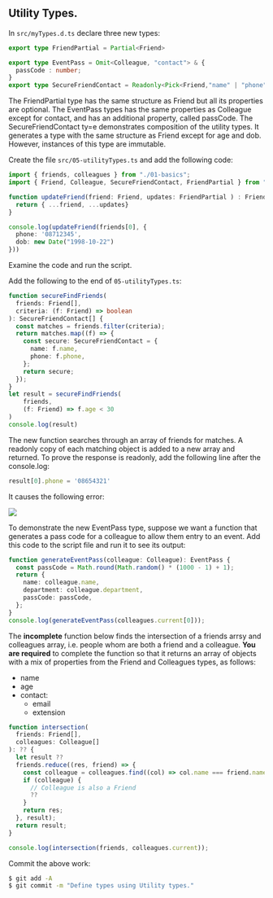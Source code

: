## Utility Types.

In `src/myTypes.d.ts` declare three new types:
~~~ts
export type FriendPartial = Partial<Friend>

export type EventPass = Omit<Colleague, "contact"> & {
  passCode : number;
}
export type SecureFriendContact = Readonly<Pick<Friend,"name" | "phone" > >
~~~
The FriendPartial type has the same structure as Friend but all its properties are optional. The EventPass types has the same properties as Colleague except for contact, and has an additional property, called passCode. The SecureFriendContact ty=e demonstrates composition of the utility types. It generates a type with the same structure as Friend except for age and dob. However, instances of this type are immutable.

Create the file `src/05-utilityTypes.ts` and add the following code:
~~~ts
import { friends, colleagues } from "./01-basics";
import { Friend, Colleague, SecureFriendContact, FriendPartial } from "./myTypes";

function updateFriend(friend: Friend, updates: FriendPartial ) : Friend {
  return { ...friend, ...updates}
}

console.log(updateFriend(friends[0], {
  phone: '08712345',
  dob: new Date("1998-10-22")
}))
~~~
Examine the code and run the script.

Add the following to the end of `05-utilityTypes.ts`:
~~~ts
function secureFindFriends(
  friends: Friend[],
  criteria: (f: Friend) => boolean
): SecureFriendContact[] {
  const matches = friends.filter(criteria);
  return matches.map((f) => {
    const secure: SecureFriendContact = {
      name: f.name,
      phone: f.phone,
    };
    return secure;
  });
}
let result = secureFindFriends(
    friends,
    (f: Friend) => f.age < 30
)
console.log(result)
~~~
The new function searches through an array of friends for matches. A readonly copy of each matching object is added to a new array and returned. To prove the response is readonly, add the following line after the console.log:
~~~ts
result[0].phone = '08654321'
~~~
It causes the following error:

![][error] 

To demonstrate the new EventPass type, suppose we want a function that generates a pass code for a colleague to allow them entry to an event. Add this code to the script file and run it to see its output:
~~~ts
function generateEventPass(colleague: Colleague): EventPass {
  const passCode = Math.round(Math.random() * (1000 - 1) + 1);
  return {
    name: colleague.name,
    department: colleague.department,
    passCode: passCode,
  };
}
console.log(generateEventPass(colleagues.current[0]));
~~~

The __incomplete__ function below finds the intersection of a friends arrsy and colleagues array, i.e. people whom are both a friend and a colleague. __You are required__ to complete the function so that it returns an array of objects with a mix of properties from the Friend and Colleagues types, as follows:

+ name
+ age
+ contact:
   + email
   + extension

~~~ts
function intersection(
  friends: Friend[],
  colleagues: Colleague[]
): ?? {
  let result ??
  friends.reduce((res, friend) => {
    const colleague = colleagues.find((col) => col.name === friend.name);
    if (colleague) {
      // Colleague is also a Friend
      ??
    }
    return res;
  }, result);
  return result;
}

console.log(intersection(friends, colleagues.current));
~~~

Commit the above work:
~~~bash
$ git add -A
$ git commit -m "Define types using Utility types."
~~~

[error]: ./img/error.png
